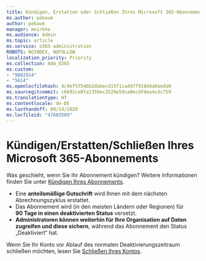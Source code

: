 ```yaml
---
title: Kündigen, Erstatten oder Schließen Ihres Microsoft 365-Abonnements
ms.author: pebaum
author: pebaum
manager: mnirkhe
ms.audience: Admin
ms.topic: article
ms.service: o365-administration
ROBOTS: NOINDEX, NOFOLLOW
localization_priority: Priority
ms.collection: Adm_O365
ms.custom:
- "9002914"
- "5614"
ms.openlocfilehash: 4c9ef57546b2dabecd15f1cad47f918d4a0aeda0
ms.sourcegitcommit: c6692ce0fa1358ec3529e59ca0ecdfdea4cdc759
ms.translationtype: HT
ms.contentlocale: de-DE
ms.lasthandoff: 09/14/2020
ms.locfileid: "47683509"
---
```

# <a name="cancelrefundclose-your-microsoft-365-subscription"></a>Kündigen/Erstatten/Schließen Ihres Microsoft 365-Abonnements

Was geschieht, wenn Sie Ihr Abonnement kündigen? Weitere Informationen finden Sie unter [Kündigen Ihres Abonnements](https://docs.microsoft.com/microsoft-365/commerce/subscriptions/cancel-your-subscription?view=o365-worldwide).

- Eine **anteilsmäßige Gutschrift** wird Ihnen mit dem nächsten Abrechnungszyklus erstattet.
- Das Abonnement wird (in den meisten Ländern oder Regionen) für **90 Tage in einen deaktivierten Status** versetzt.
- **Administratoren können weiterhin für Ihre Organisation auf Daten zugreifen und diese sichern**, während das Abonnement den Status „Deaktiviert“ hat.

Wenn Sie Ihr Konto vor Ablauf des normalen Deaktivierungszeitraum schließen möchten, lesen Sie [Schließen Ihres Kontos](https://docs.microsoft.com/microsoft-365/commerce/close-your-account?view=o365-worldwide).
